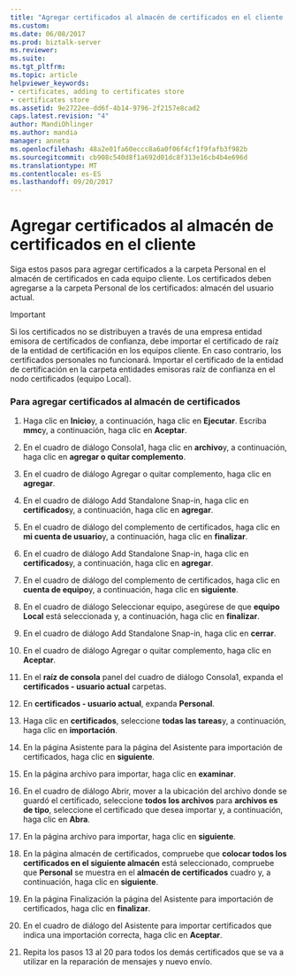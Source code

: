 ```yaml
---
title: "Agregar certificados al almacén de certificados en el cliente | Documentos de Microsoft"
ms.custom: 
ms.date: 06/08/2017
ms.prod: biztalk-server
ms.reviewer: 
ms.suite: 
ms.tgt_pltfrm: 
ms.topic: article
helpviewer_keywords:
- certificates, adding to certificates store
- certificates store
ms.assetid: 9e2722ee-dd6f-4b14-9796-2f2157e8cad2
caps.latest.revision: "4"
author: MandiOhlinger
ms.author: mandia
manager: anneta
ms.openlocfilehash: 48a2e01fa60eccc8a6a0f06f4cf1f9fafb3f982b
ms.sourcegitcommit: cb908c540d8f1a692d01dc8f313e16cb4b4e696d
ms.translationtype: MT
ms.contentlocale: es-ES
ms.lasthandoff: 09/20/2017
---
```

# <a name="adding-certificates-to-the-certificates-store-on-the-client"></a>Agregar certificados al almacén de certificados en el cliente
Siga estos pasos para agregar certificados a la carpeta Personal en el almacén de certificados en cada equipo cliente. Los certificados deben agregarse a la carpeta Personal de los certificados: almacén del usuario actual.  
  
> [!IMPORTANT]
>  Si los certificados no se distribuyen a través de una empresa entidad emisora de certificados de confianza, debe importar el certificado de raíz de la entidad de certificación en los equipos cliente. En caso contrario, los certificados personales no funcionará. Importar el certificado de la entidad de certificación en la carpeta entidades emisoras raíz de confianza en el nodo certificados (equipo Local).  
  
### <a name="to-add-certificates-to-the-certificate-store"></a>Para agregar certificados al almacén de certificados  
  
1.  Haga clic en **Inicio**y, a continuación, haga clic en **Ejecutar**. Escriba **mmc**y, a continuación, haga clic en **Aceptar**.  
  
2.  En el cuadro de diálogo Consola1, haga clic en **archivo**y, a continuación, haga clic en **agregar o quitar complemento**.  
  
3.  En el cuadro de diálogo Agregar o quitar complemento, haga clic en **agregar**.  
  
4.  En el cuadro de diálogo Add Standalone Snap-in, haga clic en **certificados**y, a continuación, haga clic en **agregar**.  
  
5.  En el cuadro de diálogo del complemento de certificados, haga clic en **mi cuenta de usuario**y, a continuación, haga clic en **finalizar**.  
  
6.  En el cuadro de diálogo Add Standalone Snap-in, haga clic en **certificados**y, a continuación, haga clic en **agregar**.  
  
7.  En el cuadro de diálogo del complemento de certificados, haga clic en **cuenta de equipo**y, a continuación, haga clic en **siguiente**.  
  
8.  En el cuadro de diálogo Seleccionar equipo, asegúrese de que **equipo Local** está seleccionada y, a continuación, haga clic en **finalizar**.  
  
9. En el cuadro de diálogo Add Standalone Snap-in, haga clic en **cerrar**.  
  
10. En el cuadro de diálogo Agregar o quitar complemento, haga clic en **Aceptar**.  
  
11. En el **raíz de consola** panel del cuadro de diálogo Consola1, expanda el **certificados - usuario actual** carpetas.  
  
12. En **certificados - usuario actual**, expanda **Personal**.  
  
13. Haga clic en **certificados**, seleccione **todas las tareas**y, a continuación, haga clic en **importación**.  
  
14. En la página Asistente para la página del Asistente para importación de certificados, haga clic en **siguiente**.  
  
15. En la página archivo para importar, haga clic en **examinar**.  
  
16. En el cuadro de diálogo Abrir, mover a la ubicación del archivo donde se guardó el certificado, seleccione **todos los archivos** para **archivos es de tipo**, seleccione el certificado que desea importar y, a continuación, haga clic en  **Abra**.  
  
17. En la página archivo para importar, haga clic en **siguiente**.  
  
18. En la página almacén de certificados, compruebe que **colocar todos los certificados en el siguiente almacén** está seleccionado, compruebe que **Personal** se muestra en el **almacén de certificados** cuadro y, a continuación, haga clic en **siguiente**.  
  
19. En la página Finalización la página del Asistente para importación de certificados, haga clic en **finalizar**.  
  
20. En el cuadro de diálogo del Asistente para importar certificados que indica una importación correcta, haga clic en **Aceptar**.  
  
21. Repita los pasos 13 al 20 para todos los demás certificados que se va a utilizar en la reparación de mensajes y nuevo envío.